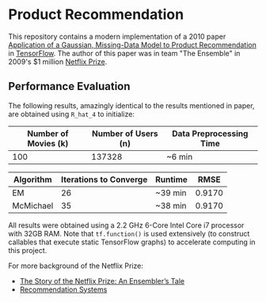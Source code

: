 # Product Recommendation
This repository contains a modern implementation of a 2010 paper [Application of a Gaussian, Missing-Data Model to Product Recommendation](https://ieeexplore.ieee.org/document/5430993) in [TensorFlow](https://www.tensorflow.org/). The author of this paper was in team "The Ensemble" in 2009's $1 million [Netflix Prize](https://en.wikipedia.org/wiki/Netflix_Prize).

## Performance Evaluation
The following results, amazingly identical to the results mentioned in paper, are obtained using `R_hat_4` to initialize:

| Number of Movies (k) | Number of Users (n) | Data Preprocessing Time |
|----------------------|---------------------|-------------------------|
| 100                  | 137328              | ~6 min                 |

| Algorithm | Iterations to Converge | Runtime | RMSE   |
|-----------|------------------------|---------|--------|
| EM        | 26                     | ~39 min | 0.9170 |
| McMichael | 35                     | ~38 min | 0.9170 |

All results were obtained using a 2.2 GHz 6-Core Intel Core i7 processor with 32GB RAM. Note that `tf.function()` is used extensively (to construct callables that execute static TensorFlow graphs) to accelerate computing in this project.

For more background of the Netflix Prize:
- [The Story of the Netflix Prize: An Ensembler’s Tale](https://web.stanford.edu/~lmackey/papers/netflix_story-nas11-slides.pdf)
- [Recommendation Systems](http://snap.stanford.edu/class/cs246-2011/slides/09-recsys.pdf)